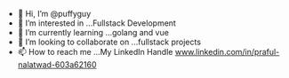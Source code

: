 - 👋 Hi, I’m @puffyguy
- 👀 I’m interested in ...Fullstack Development
- 🌱 I’m currently learning ...golang and vue
- 💞️ I’m looking to collaborate on ...fullstack projects
- 📫 How to reach me ...My LinkedIn Handle www.linkedin.com/in/praful-nalatwad-603a62160

<!---
puffyguy/puffyguy is a ✨ special ✨ repository because its `README.md` (this file) appears on your GitHub profile.
You can click the Preview link to take a look at your changes.
--->
